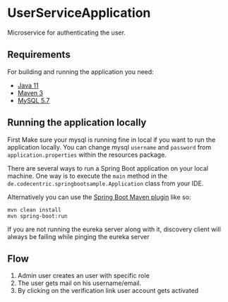 # UserServiceApplication
Microservice for authenticating the user.

  ## Requirements

For building and running the application you need:

- [Java 11](https://www.oracle.com/in/java/technologies/javase/jdk11-archive-downloads.html)
- [Maven 3](https://maven.apache.org)
- [MySQL 5.7](https://dev.mysql.com/downloads/mysql/5.7.html)

## Running the application locally

First Make sure your mysql is running fine in local if you want to run the application locally. You can change mysql `username` and `password` from `application.properties` within the resources package.

There are several ways to run a Spring Boot application on your local machine. One way is to execute the `main` method in the `de.codecentric.springbootsample.Application` class from your IDE.

Alternatively you can use the [Spring Boot Maven plugin](https://docs.spring.io/spring-boot/docs/current/reference/html/build-tool-plugins-maven-plugin.html) like so:

```shell
mvn clean install
mvn spring-boot:run
```

If you are not running the eureka server along with it, discovery client will always be failing while pinging the eureka server

## Flow

1. Admin user creates an user with specific role
2. The user gets mail on his username/email.
3. By clicking on the verification link user account gets activated
